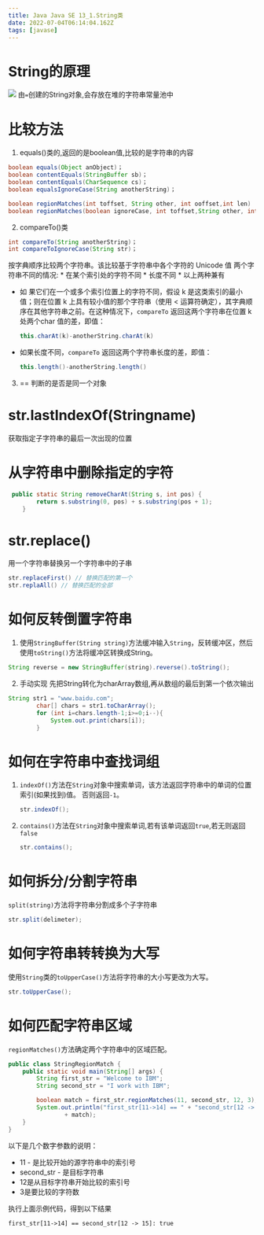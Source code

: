 ```yaml
---
title: Java Java SE 13_1.String类
date: 2022-07-04T06:14:04.162Z
tags: [javase]
---
```

# String的原理
![](https://gitee.com/krislin_zhao/IMGcloud/raw/master/img/20200622132704.png)
由`=`创建的String对象,会存放在堆的字符串常量池中

# 比较方法
1. equals()类的,返回的是boolean值,比较的是字符串的内容
~~~java
boolean equals(Object anObject)；
boolean contentEquals(StringBuffer sb)；
boolean contentEquals(CharSequence cs)；
boolean equalsIgnoreCase(String anotherString)；
~~~
~~~java
boolean regionMatches(int toffset, String other, int ooffset,int len)  //局部匹配
boolean regionMatches(boolean ignoreCase, int toffset,String other, int ooffset, int len)   //局部匹配
~~~

2. compareTo()类
~~~java
int compareTo(String anotherString)；
int compareToIgnoreCase(String str)；
~~~
按字典顺序比较两个字符串。该比较基于字符串中各个字符的 Unicode 值
两个字符串不同的情况:
          * 在某个索引处的字符不同
          *  长度不同
          *  以上两种兼有
* 如 果它们在一个或多个索引位置上的字符不同，假设 k 是这类索引的最小值；则在位置 k 上具有较小值的那个字符串（使用 < 运算符确定），其字典顺序在其他字符串之前。在这种情况下，`compareTo` 返回这两个字符串在位置 k 处两个char 值的差，即值：
    ~~~java
    this.charAt(k)-anotherString.charAt(k)
    ~~~
* 如果长度不同，`compareTo` 返回这两个字符串长度的差，即值：
    ~~~java
    this.length()-anotherString.length()
    ~~~

3. ==
判断的是否是同一个对象

# str.lastIndexOf(Stringname)
获取指定子字符串的最后一次出现的位置

# 从字符串中删除指定的字符
~~~java
 public static String removeCharAt(String s, int pos) {
        return s.substring(0, pos) + s.substring(pos + 1);
    }
~~~

# str.replace()
用一个字符串替换另一个字符串中的子串
~~~java
str.replaceFirst() // 替换匹配的第一个
str.replaAll() // 替换匹配的全部
~~~

# 如何反转倒置字符串
1. 使用`StringBuffer(String string)`方法缓冲输入`String`，反转缓冲区，然后使用`toString()`方法将缓冲区转换成String。
~~~java
String reverse = new StringBuffer(string).reverse().toString();
~~~
2. 手动实现 先把String转化为charArray数组,再从数组的最后到第一个依次输出
~~~java
String str1 = "www.baidu.com";
        char[] chars = str1.toCharArray();
        for (int i=chars.length-1;i>=0;i--){
            System.out.print(chars[i]);
        }
~~~

# 如何在字符串中查找词组
1. `indexOf()`方法在`String`对象中搜索单词，该方法返回字符串中的单词的位置索引(如果找到)值。 否则返回`-1`。
    ~~~java
    str.indexOf();
    ~~~
2. `contains()`方法在`String`对象中搜索单词,若有该单词返回`true`,若无则返回`false`
    ~~~java
    str.contains();
    ~~~

# 如何拆分/分割字符串
`split(string)`方法将字符串分割成多个子字符串
~~~java
str.split(delimeter);
~~~

# 如何字符串转转换为大写
使用`String`类的`toUpperCase()`方法将字符串的大小写更改为大写。
~~~java
str.toUpperCase();
~~~

# 如何匹配字符串区域
`regionMatches()`方法确定两个字符串中的区域匹配。
~~~java
public class StringRegionMatch {
    public static void main(String[] args) {
        String first_str = "Welcome to IBM";
        String second_str = "I work with IBM";

        boolean match = first_str.regionMatches(11, second_str, 12, 3);
        System.out.println("first_str[11->14] == " + "second_str[12 -> 15]: "
                + match);
    }
}
~~~
以下是几个数字参数的说明：
 * 11 - 是比较开始的源字符串中的索引号
 * second_str - 是目标字符串
 * 12是从目标字符串开始比较的索引号
 * 3是要比较的字符数

执行上面示例代码，得到以下结果 
~~~shell
first_str[11->14] == second_str[12 -> 15]: true
~~~